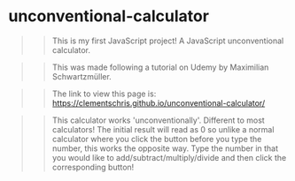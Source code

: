 # unconventional-calculator

>> This is my first JavaScript project! A JavaScript unconventional calculator.

>> This was made following a tutorial on Udemy by Maximilian Schwartzmüller.

>> The link to view this page is: https://clementschris.github.io/unconventional-calculator/

>> This calculator works 'unconventionally'. Different to most calculators! The initial result will read as 0 so unlike a normal calculator where you click the button before you type the number, this works the opposite way. Type the number in that you would like to add/subtract/multiply/divide and then click the corresponding button! 

